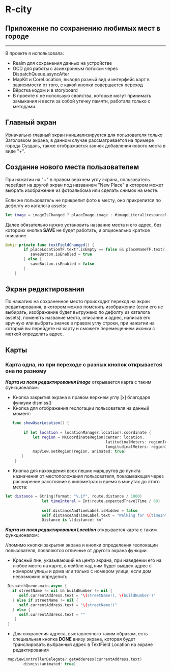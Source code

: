 # R-city
## Приложение по сохранению любимых мест в городе
----
В проекте я использовала:
* Realm для сохранения данных на устройстве
* GCD для работы с асинхронным потоком через DispatchQueue.asyncAfter
* MapKit и CoreLocation, выводя разный вид и интерфейс карт в зависимости от того, с какой кнопки совершается переход
* Вёрстка кодом и в storyboard
* В проекте я не использую свойства, которые могут принимать замыкания и вести за собой утечку памяти, работала только с методами.

## Главный экран 

Изначально главный экран инициализируется для пользователя только Заголовком экрана, в данном случае рассматривается на примере города Суздаль, также отображается занчек добавления нового места в виде "+". 

## Создание нового места пользователем

При нажатии на "+" в правом верхнем углу экрана, пользователь перейдет на другой экран под названием "New Place" в котором может выбрать изображение из фотоальбома или сделать снимок на месте.

Если же пользователь не прикрепит фото к месту, оно прикрепится по дефолту из каталога assets: 
```swift
let image = imageIsChanged ? placeImage.image : #imageLiteral(resourceName: "imagePlaceholder")
```
Далее обязательно нужно установить название места и его адрес, без котороих кнопка  **SAVE**  не будет работать, и опционально краткое описание.

```swift
@objc private func textFieldChanged() {
        if placeLocationTF.text?.isEmpty == false && placeNameTF.text?.isEmpty == false {
           saveButton.isEnabled = true
        } else {
           saveButton.isEnabled = false
        }
    }
```
## Экран редактирования
По нажатию на сохраненное место происходит переход на экран редактирования, в котором можно поменять изображение (если его не выбирать, изображение будет выгружено по дефолту из каталога assets), поменять название места, описание и адрес, написав его вручную или выбрать значек в правом углу строки, при нажатии на который вы перейдете на карту и сможете перемещением иконки с меткой определить адрес.

## Карты
### Карта одна, но при переходе с разных кнопок открывается она по разному

***Карта из поля редактирования Image*** открывается карта с таким функционалом:

* Кнопка закрытия экрана в правом верхнем углу [x] благодаря функуии dismiss()
* Кнопка для отображения геологации пользователя на данный момент: 
```swift
   func showUserLocation() {
        
        if let location = locationManager.location?.coordinate {
            let region = MKCoordinateRegion(center: location,
                                            latitudinalMeters: regionInMeters,
                                            longitudinalMeters: regionInMeters)
            mapView.setRegion(region, animated: true)
       }
    }
```
* Кнопка для нахождения всех пеших маршрутов до пункта назначения от местоположения пользователя, показывающая через расширение расстояние в километрах и время в минутах до этого места:

```swift
let distance = String(format: "%.1f", route.distance / 1000)
                let timeInteral = Int(route.expectedTravelTime / 60)
                
                self.distanceAndTimeLabel.isHidden = false
                self.distanceAndTimeLabel.text = "Walking for \(timeInteral) min 
                Distance is \(distance) km"
```
***Карта из поля редактирования Location*** открывается карта с таким функционалом: 

//помимо кнопки закрытия экрана и кнопки определения геолокации пользователя, появляются отличные от другого экрана функции

* Красный пин, указывающий на центр экрана, при наведении его на любое место на карте, в лейбле над ним будет вывден адрес с номером улицы и дома или только с номером улици, если дом невозможно определить

```swift
 DispatchQueue.main.async {
   if streetName != nil && buildNumber != nil {
      self.currentAddress.text = "\(streetName!), \(buildNumber!)"
   } else if streetName != nil {
      self.currentAddress.text = "\(streetName!)"
   } else {
      self.currentAddress.text = ""
    }
 }
```
* Для сохранения адреса, выставленного таким образом, есть специальная кнопка  **DONE**  внизу экрана, которая будет транслировать выбранный адрес в TextField Location на экране редактирования
```swift
 mapViewControllerDelegate?.getAdderess(currentAddress.text)
        dismiss(animated: true)
```
